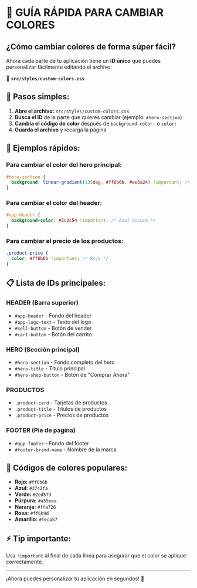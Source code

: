 # 🎨 GUÍA RÁPIDA PARA CAMBIAR COLORES

## ¿Cómo cambiar colores de forma súper fácil?

Ahora cada parte de tu aplicación tiene un **ID único** que puedes personalizar fácilmente editando el archivo:

📁 **`src/styles/custom-colors.css`**

## 🚀 Pasos simples:

1. **Abre el archivo:** `src/styles/custom-colors.css`
2. **Busca el ID** de la parte que quieres cambiar (ejemplo: `#hero-section`)
3. **Cambia el código de color** después de `background-color:` o `color:`
4. **Guarda el archivo** y recarga la página

## 🎯 Ejemplos rápidos:

### Para cambiar el color del hero principal:
```css
#hero-section {
  background: linear-gradient(135deg, #ff6b6b, #ee5a24) !important; /* Rojo/Naranja */
}
```

### Para cambiar el color del header:
```css
#app-header {
  background-color: #2c2c54 !important; /* Azul oscuro */
}
```

### Para cambiar el precio de los productos:
```css
.product-price {
  color: #ff6b6b !important; /* Rojo */
}
```

## 📋 Lista de IDs principales:

### HEADER (Barra superior)
- `#app-header` - Fondo del header
- `#app-logo-text` - Texto del logo
- `#sell-button` - Botón de vender
- `#cart-button` - Botón del carrito

### HERO (Sección principal)
- `#hero-section` - Fondo completo del hero
- `#hero-title` - Título principal
- `#hero-shop-button` - Botón de "Comprar Ahora"

### PRODUCTOS
- `.product-card` - Tarjetas de productos
- `.product-title` - Títulos de productos
- `.product-price` - Precios de productos

### FOOTER (Pie de página)
- `#app-footer` - Fondo del footer
- `#footer-brand-name` - Nombre de la marca

## 🎨 Códigos de colores populares:

- **Rojo:** `#ff6b6b`
- **Azul:** `#3742fa`
- **Verde:** `#2ed573`
- **Púrpura:** `#a55eea`
- **Naranja:** `#ffa726`
- **Rosa:** `#ff6b9d`
- **Amarillo:** `#feca57`

## ⚡ Tip importante:
Usa `!important` al final de cada línea para asegurar que el color se aplique correctamente.

---

¡Ahora puedes personalizar tu aplicación en segundos! 🎉